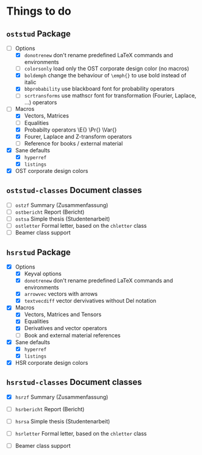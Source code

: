 # Things to do

## `oststud` Package

- [ ] Options
  - [X] `donotrenew` don't rename predefined LaTeX commands and environments
  - [ ] `colorsonly` load only the OST corporate design color (no macros)
  - [X] `boldemph` change the behaviour of `\emph{}` to use bold instead of italic
  - [X] `bbprobability` use blackboard font for probability operators
  - [ ] `scrtransforms` use mathscr font for transformation (Fourier, Laplace, ...) operators
- [ ] Macros
  - [X] Vectors, Matrices
  - [ ] Equalities
  - [X] Probabilty operators \E{} \Pr{} \Var{} 
  - [X] Fourer, Laplace and Z-transform operators
  - [ ] Reference for books / external material 
- [X] Sane defaults
  - [X] `hyperref`
  - [X] `listings`
- [X] OST corporate design colors

## `oststud-classes` Document classes

- [ ] `ostzf` Summary (Zusammenfassung)
- [ ] `ostbericht` Report (Bericht)
- [ ] `ostsa` Simple thesis (Studentenarbeit)
- [ ] `ostletter` Formal letter, based on the `chletter` class
- [ ] Beamer class support

## `hsrstud` Package

- [X] Options
  - [X] Keyval options
  - [X] `donotrenew` don't rename predefined LaTeX commands and environments
  - [X] `arrowvec` vectors with arrows
  - [X] `textvecdiff` vector dervivatives without Del notation
- [X] Macros
  - [X] Vectors, Matrices and Tensors
  - [X] Equalities
  - [X] Derivatives and vector operators
  - [ ] Book and external material references
- [X] Sane defaults
  - [X] `hyperref`
  - [X] `listings`
- [X] HSR corporate design colors

## `hsrstud-classes` Document classes

- [X] `hsrzf` Summary (Zusammenfassung)
- [ ] `hsrbericht` Report (Bericht)
- [ ] `hsrsa` Simple thesis (Studentenarbeit)
- [ ] `hsrletter` Formal letter, based on the `chletter` class
- [ ] Beamer class support

